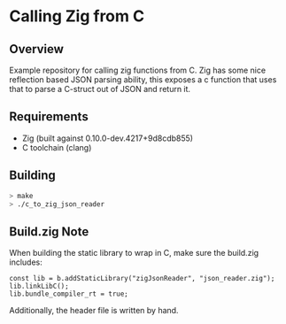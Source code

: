 # Calling Zig from C

## Overview

Example repository for calling zig functions from C.  Zig has some nice
reflection based JSON parsing ability, this exposes a c function that uses that
to parse a C-struct out of JSON and return it.

## Requirements

* Zig (built against 0.10.0-dev.4217+9d8cdb855)
* C toolchain (clang)

## Building

```bash
> make
> ./c_to_zig_json_reader
```

## Build.zig Note

When building the static library to wrap in C, make sure the build.zig
includes:

```zig
const lib = b.addStaticLibrary("zigJsonReader", "json_reader.zig");
lib.linkLibC();
lib.bundle_compiler_rt = true;
```

Additionally, the header file is written by hand.
